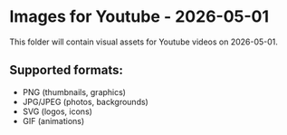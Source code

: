 # Images for Youtube - 2026-05-01

This folder will contain visual assets for Youtube videos on 2026-05-01.

## Supported formats:
- PNG (thumbnails, graphics)
- JPG/JPEG (photos, backgrounds)
- SVG (logos, icons)
- GIF (animations)
